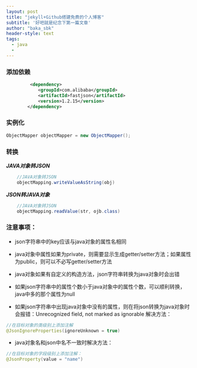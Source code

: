 ```yaml
---
layout: post
title: "jekyll+Github搭建免费的个人博客"
subtitle: '好吧就是纪念下第一篇文章'
author: "baka_sbk"
header-style: text
tags:
  - java
  - 
---
```

### 添加依赖

```xml
		 <dependency>
            <groupId>com.alibaba</groupId>
            <artifactId>fastjson</artifactId>
            <version>1.2.15</version>
        </dependency>
```

### 实例化
```java
ObjectMapper objectMapper = new ObjectMapper();
```

### 转换
***JAVA对象转JSON***
```java
	//JAVA对象转JSON
    objectMapping.writeValueAsString(obj)
```

***JSON转JAVA对象***
```java
	//JAVA对象转JSON
    objectMapping.readValue(str, ojb.class)
```

### 注意事项：
* json字符串中的key应该与java对象的属性名相同
* java对象中属性如果为private，则需要显示生成getter/setter方法；如果属性为public，则可以不必写getter/setter方法
* java对象如果有自定义的构造方法，json字符串转换为java对象时会出错
* 如果json字符串中的属性个数小于java对象中的属性个数，可以顺利转换，java中多的那个属性为null

* 如果json字符串中出现java对象中没有的属性，则在将json转换为java对象时会报错：Unrecognized field, not marked as ignorable
解决方法：

```java
//在目标对象的类级别上添加注解
@JsonIgnoreProperties(ignoreUnknown = true)
```
* java对象名和json中名不一致时解决方法：

```java
//在目标对象的字段级别上添加注解：
@JsonProperty(value = "name")
```